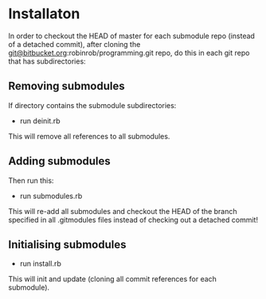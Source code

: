 # Installaton

In order to checkout the HEAD of master for each submodule repo (instead of a detached commit), after cloning the git@bitbucket.org:robinrob/programming.git repo, do this in each git repo that has subdirectories:

## Removing submodules
If directory contains the submodule subdirectories:

- run deinit.rb

This will remove all references to all submodules.

## Adding submodules

Then run this:

- run submodules.rb

This will re-add all submodules and checkout the HEAD of the branch specified in all .gitmodules files instead of checking out a detached commit!

## Initialising submodules

- run install.rb

This will init and update (cloning all commit references for each submodule).
